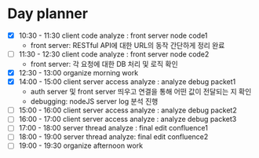 # Day planner

- [x] 10:30 - 11:30 client code analyze : front server node code1
	- front server: RESTful API에 대한 URL의 동작 간단하게 정리 완료
- [ ] 11:30 - 12:30 client code analyze : front server node code2
	- front server: 각 요청에 대한 DB 처리 및 로직 확인
- [x] 12:30 - 13:00 organize morning work
- [x] 14:00 - 15:00 client server access analyze : analyze debug packet1
	- auth server 및 front server 띄우고 연결을 통해 어떤 값이 전달되는 지 확인
	- debugging: nodeJS server log 분석 진행
- [ ] 15:00 - 16:00 client server access analyze : analyze debug packet2
- [ ] 16:00 - 17:00 client server access analyze : analyze debug packet3
- [ ] 17:00 - 18:00 server thread analyze : final edit confluence1
- [ ] 18:00 - 19:00 server thread analyze: final edit confluence2
- [ ] 19:00 - 19:30 organize afternoon work
